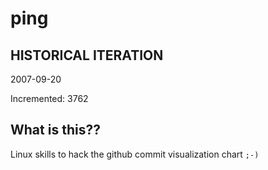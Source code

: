 # ping

## HISTORICAL ITERATION
2007-09-20

Incremented: 3762

## What is this?? 
Linux skills to hack the github commit visualization chart `;-)`
